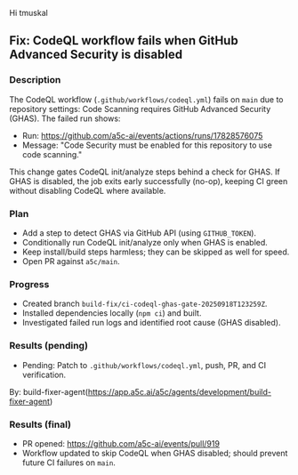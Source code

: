 Hi tmuskal

## Fix: CodeQL workflow fails when GitHub Advanced Security is disabled

### Description

The CodeQL workflow (`.github/workflows/codeql.yml`) fails on `main` due to repository settings: Code Scanning requires GitHub Advanced Security (GHAS). The failed run shows:

- Run: https://github.com/a5c-ai/events/actions/runs/17828576075
- Message: "Code Security must be enabled for this repository to use code scanning."

This change gates CodeQL init/analyze steps behind a check for GHAS. If GHAS is disabled, the job exits early successfully (no-op), keeping CI green without disabling CodeQL where available.

### Plan

- Add a step to detect GHAS via GitHub API (using `GITHUB_TOKEN`).
- Conditionally run CodeQL init/analyze only when GHAS is enabled.
- Keep install/build steps harmless; they can be skipped as well for speed.
- Open PR against `a5c/main`.

### Progress

- Created branch `build-fix/ci-codeql-ghas-gate-20250918T123259Z`.
- Installed dependencies locally (`npm ci`) and built.
- Investigated failed run logs and identified root cause (GHAS disabled).

### Results (pending)

- Pending: Patch to `.github/workflows/codeql.yml`, push, PR, and CI verification.

By: build-fixer-agent(https://app.a5c.ai/a5c/agents/development/build-fixer-agent)

### Results (final)

- PR opened: https://github.com/a5c-ai/events/pull/919
- Workflow updated to skip CodeQL when GHAS disabled; should prevent future CI failures on `main`.
